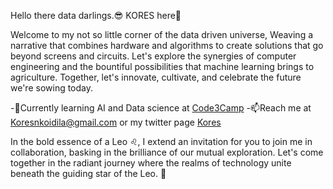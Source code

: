 Hello there data darlings.😎 KORES here🤠

Welcome to my not so little corner of the data driven universe, Weaving a narrative that combines hardware and algorithms to create solutions that go beyond screens and circuits.
Let's explore the synergies of computer engineering and the bountiful possibilities that machine learning brings to agriculture. Together, let's innovate, cultivate, and celebrate the future we're sowing today.



-🔭Currently learning AI and Data science at [Code3Camp](https://www.linkedin.com/company/code3camp/)
-📫Reach me at [Koresnkoidila@gmail.com](Koresnkoidila@gmail.com) or my twitter page [Kores](https://twitter.com/KoresNkoidila)

In the bold essence of a Leo ♌, I extend an invitation for you to join me in collaboration, basking in the brilliance of our mutual exploration. Let's come together in the radiant journey where the realms of technology unite beneath the guiding star of the Leo. 🌟

<!--
**Nkoidila/Nkoidila** is a ✨ _special_ ✨ repository because its `README.md` (this file) appears on your GitHub profile.

Here are some ideas to get you started:

- 🔭 I’m currently working on ...
- 🌱 I’m currently learning ...
- 👯 I’m looking to collaborate on ...
- 🤔 I’m looking for help with ...
- 💬 Ask me about ...
- 📫 How to reach me: ...
- 😄 Pronouns: ...
- ⚡ Fun fact: ...
-->
